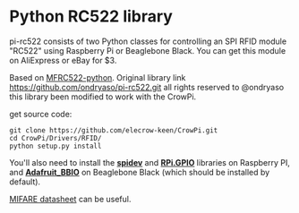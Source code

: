 # Python RC522 library

pi-rc522 consists of two Python classes for controlling an SPI RFID module "RC522" using Raspberry Pi or Beaglebone Black. You can get this module on AliExpress or eBay for $3.

Based on [MFRC522-python](https://github.com/mxgxw/MFRC522-python/blob/master/README.md).
Original library link https://github.com/ondryaso/pi-rc522.git
all rights reserved to @ondryaso this library been modified to work with the CrowPi.

get source code:
```
git clone https://github.com/elecrow-keen/CrowPi.git
cd CrowPi/Drivers/RFID/
python setup.py install
```

You'll also need to install the [**spidev**](https://pypi.python.org/pypi/spidev) and [**RPi.GPIO**](https://pypi.python.org/pypi/RPi.GPIO) libraries on Raspberry PI, and [**Adafruit_BBIO**](https://github.com/adafruit/adafruit-beaglebone-io-python) on Beaglebone Black (which should be installed by default).

[MIFARE datasheet](https://www.nxp.com/docs/en/data-sheet/MF1S50YYX_V1.pdf) can be useful.
